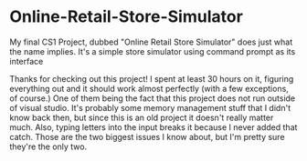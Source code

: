 # Online-Retail-Store-Simulator
My final CS1 Project, dubbed "Online Retail Store Simulator" does just what the name implies. It's a simple store simulator using command prompt as its interface

Thanks for checking out this project! I spent at least 30 hours on it, figuring everything out and it should work almost perfectly (with a few exceptions, of course.)
One of them being the fact that this project does not run outside of visual studio. It's probably some memory management stuff that I didn't know back then, 
but since this is an old project it doesn't really matter much. 
Also, typing letters into the input breaks it because I never added that catch. 
Those are the two biggest issues I know about, but I'm pretty sure they're the only two. 
